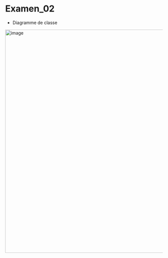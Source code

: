 # Examen_02
- Diagramme de classe 
<img width="713" alt="image" src="https://user-images.githubusercontent.com/98240453/204301206-fb096ed8-ffa9-4e7d-bc21-5cfb06febb55.png">



